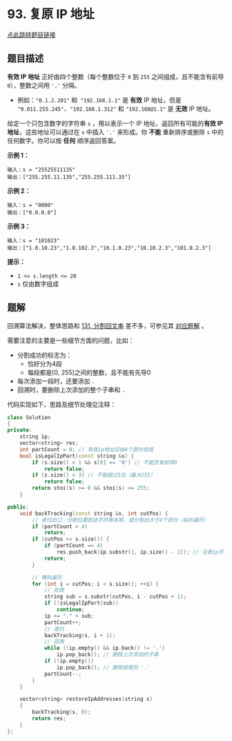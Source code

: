 # 93. 复原 IP 地址

[点此跳转题目链接](https://leetcode.cn/problems/restore-ip-addresses/description/)

## 题目描述

**有效 IP 地址** 正好由四个整数（每个整数位于 `0` 到 `255` 之间组成，且不能含有前导 `0`），整数之间用 `'.'` 分隔。

- 例如：`"0.1.2.201"` 和` "192.168.1.1"` 是 **有效** IP 地址，但是 `"0.011.255.245"`、`"192.168.1.312"` 和 `"192.168@1.1"` 是 **无效** IP 地址。

给定一个只包含数字的字符串 `s` ，用以表示一个 IP 地址，返回所有可能的**有效 IP 地址**，这些地址可以通过在 `s` 中插入 `'.'` 来形成。你 **不能** 重新排序或删除 `s` 中的任何数字。你可以按 **任何** 顺序返回答案。

 

**示例 1：**

```
输入：s = "25525511135"
输出：["255.255.11.135","255.255.111.35"]
```

**示例 2：**

```
输入：s = "0000"
输出：["0.0.0.0"]
```

**示例 3：**

```
输入：s = "101023"
输出：["1.0.10.23","1.0.102.3","10.1.0.23","10.10.2.3","101.0.2.3"]
```

 

**提示：**

- `1 <= s.length <= 20`
- `s` 仅由数字组成



## 题解

回溯算法解决，整体思路和 [131. 分割回文串](https://leetcode.cn/problems/palindrome-partitioning/description/) 差不多，可参见其 [对应题解](https://github.com/Charles-T-T/Algorithm-Practice/tree/master/Back-tracking/131-partition) 。

需要注意的主要是一些细节方面的问题，比如：

- 分割成功的标志为：
  - 恰好分为4段
  - 每段都是[0, 255]之间的整数，且不能有先导0
- 每次添加一段时，还要添加 `.` 
- 回溯时，要删除上次添加的整个子串和 `.` 

代码实现如下，思路及细节处理见注释：

```cpp
class Solution
{
private:
    string ip;
    vector<string> res;
    int partCount = 0; // 有效ip地址应由4个部分组成
    bool isLegalIpPart(const string &s) {
        if (s.size() > 1 && s[0] == '0') // 不能含有前导0
            return false;
        if (s.size() > 3) // 不能超过3位（最大255）
            return false;
        return stoi(s) >= 0 && stoi(s) <= 255;
    }

public:
    void backTracking(const string &s, int cutPos) {
        // 递归出口：分割位置到达字符串末尾，或分割出大于4个部分（纵向遍历）
        if (partCount > 4)
            return;
        if (cutPos >= s.size()) {
            if (partCount == 4)
                res.push_back(ip.substr(1, ip.size() - 1)); // 注意ip开头的'.'要去除
            return;
        }

        // 横向遍历
        for (int i = cutPos; i < s.size(); ++i) {
            // 处理
            string sub = s.substr(cutPos, i - cutPos + 1);
            if (!isLegalIpPart(sub))
                continue;
            ip += "." + sub;
            partCount++;
            // 递归
            backTracking(s, i + 1);
            // 回溯
            while (!ip.empty() && ip.back() != '.') 
                ip.pop_back(); // 删除上次添加的子串
            if (!ip.empty())
                ip.pop_back(); // 删除结尾的 '.'
            partCount--;
        }
    }

    vector<string> restoreIpAddresses(string s)
    {
        backTracking(s, 0);
        return res;
    }
};
```

